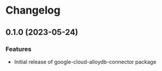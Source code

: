 # Changelog

## 0.1.0 (2023-05-24)


### Features

* Initial release of google-cloud-alloydb-connector package
